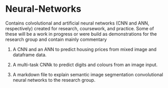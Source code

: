 # Neural-Networks
Contains colvolutional and artificial neural networks (CNN and ANN, respectively) created for research, coursework, and practice.
Some of these will be a work in progress or were build as demonstrations for the research group and contain mainly commentary

1) A CNN and an ANN to predict housing prices from mixed image and dataframe data.

2) A multi-task CNNk to predict digits and colours from an image input.

3) A markdown file to explain semantic image segmentation convolutional neural networks to the research group.
